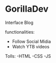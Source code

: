 # GorillaDev
Interface Blog  

functionalities:
- Follow Social Midia
- Watch YTB videos

Tolls:
-HTML
-CSS
-JS


